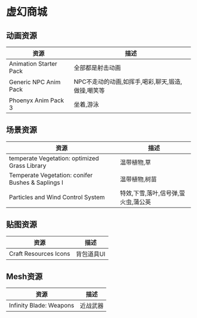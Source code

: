 # 虚幻商城
## 动画资源
| 资源 | 描述 |
| - | - |
| Animation Starter Pack | 全部都是射击动画 |
| Generic NPC Anim Pack | NPC不走动的动画,如挥手,喝彩,聊天,锻造,做操,嘲笑等 |
| Phoenyx Anim Pack 3 | 坐着,游泳 |

## 场景资源
| 资源 | 描述 |
| - | - |
| temperate Vegetation: optimized Grass Library | 温带植物,草 |
| Temperate Vegetation: conifer Bushes & Saplings I | 温带植物,树苗 |
| Particles and Wind Control System | 特效,下雪,落叶,信号弹,萤火虫,蒲公英 |

## 贴图资源
| 资源 | 描述 |
| - | - |
| Craft Resources Icons | 背包道具UI |

## Mesh资源
| 资源 | 描述 |
| - | - |
| Infinity Blade: Weapons | 近战武器 |
